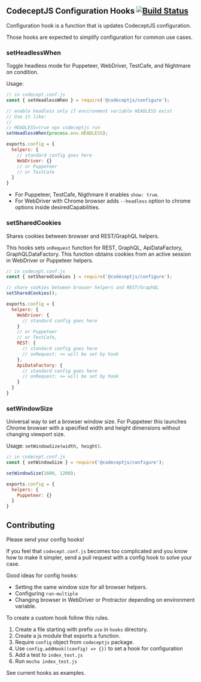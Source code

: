 ## CodeceptJS Configuration Hooks [![Build Status](https://travis-ci.org/codecept-js/configure.svg?branch=master)](https://travis-ci.org/codecept-js/configure)

Configuration hook is a function that is updates CodeceptJS configuration.

Those hooks are expected to simplify configuration for common use cases.

### setHeadlessWhen

Toggle headless mode for Puppeteer, WebDriver, TestCafe, and Nightmare on condition.

Usage:

```js
// in codecept.conf.js
const { setHeadlessWhen } = require('@codeceptjs/configure');

// enable headless only if environment variable HEADLESS exist
// Use it like:
//
// HEADLESS=true npx codeceptjs run
setHeadlessWhen(process.env.HEADLESS); 

exports.config = {
  helpers: {
    // standard config goes here
    WebDriver: {} 
    // or Puppeteer
    // or TestCafe
  }
}
```

* For Puppeteer, TestCafe, Nigthmare it enables `show: true`.
* For WebDriver with Chrome browser adds `--headless` option to chrome options inside desiredCapabilities.

### setSharedCookies

Shares cookies between browser and REST/GraphQL helpers.

This hooks sets `onRequest` function for REST, GraphQL, ApiDataFactory, GraphQLDataFactory.
This function obtains cookies from an active session in WebDriver or Puppeteer helpers.

```js
// in codecept.conf.js
const { setSharedCookies } = require('@codeceptjs/configure');

// share cookies between browser helpers and REST/GraphQL
setSharedCookies();

exports.config = {
  helpers: {
    WebDriver: {
      // standard config goes here      
    } 
    // or Puppeteer
    // or TestCafe,
    REST: {
      // standard config goes here      
      // onRequest: <= will be set by hook
    },
    ApiDataFactory: {
      // standard config goes here
      // onRequest: <= will be set by hook
    }
  }
}

```

### setWindowSize

Universal way to set a browser window size. For Puppeteer this launches Chrome browser with a specified width and height dimensions without changing viewport size. 

Usage: `setWindowSize(width, height)`.

```js
// in codecept.conf.js
const { setWindowSize } = require('@codeceptjs/configure');

setWindowSize(1600, 1200);

exports.config = {
  helpers: {
    Puppeteer: {}
  }
}
```

## Contributing

Please send your config hooks!

If you feel that `codecept.conf.js` becomes too complicated and you know how to make it simpler, 
send a pull request with a config hook to solve your case.

Good ideas for config hooks:

* Setting the same window size for all browser helpers.
* Configuring `run-multiple`
* Changing browser in WebDriver or Protractor depending on environment variable.

To create a custom hook follow this rules.

1. Create a file starting with prefix `use` in `hooks` directory.
2. Create a js module that exports a function.
3. Require `config` object from `codeceptjs` package.
4. Use `config.addHook((config) => {})` to set a hook for configuration
5. Add a test to `index_test.js`
6. Run `mocha index_test.js`

See current hooks as examples.

